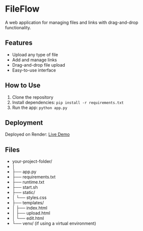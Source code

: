 # FileFlow

A web application for managing files and links with drag-and-drop functionality.

## Features
- Upload any type of file
- Add and manage links
- Drag-and-drop file upload
- Easy-to-use interface

## How to Use
1. Clone the repository
2. Install dependencies: `pip install -r requirements.txt`
3. Run the app: `python app.py`

## Deployment
Deployed on Render: [Live Demo](https://easy-file-flow.onrender.com/)

## Files
- your-project-folder/
- │
- ├── app.py
- ├── requirements.txt
- ├── runtime.txt
- ├── start.sh
- ├── static/
- │   └── styles.css
- ├── templates/
- │   ├── index.html
- │   ├── upload.html
- │   └── edit.html
- └── venv/ (if using a virtual environment)
